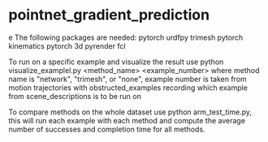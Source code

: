 # pointnet_gradient_prediction

 e
The following packages are needed:
pytorch
urdfpy
trimesh
pytorch kinematics
pytorch 3d
pyrender
fcl

To run on a specific example and visualize the result use python visualize_examplel.py <method_name> <example_number> where method name is "network", "trimesh", or "none", example number is taken from motion trajectories with
obstructed_examples recording which example from scene_descriptions is to be run on

To compare methods on the whole dataset use python arm_test_time.py, this will run each example with each method and compute the average number of successes and completion time for all methods.
